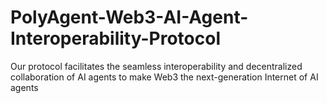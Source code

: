 # PolyAgent-Web3-AI-Agent-Interoperability-Protocol
Our protocol facilitates the seamless interoperability and decentralized collaboration of AI agents to make Web3 the next-generation Internet of AI agents
